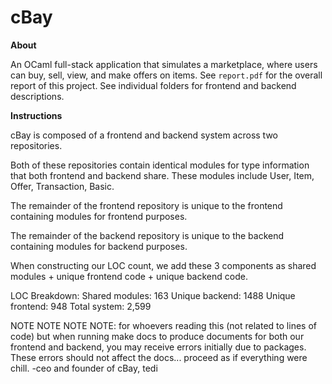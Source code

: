 # cBay

**About**

An OCaml full-stack application that simulates a marketplace, where users can buy, sell, view, and make offers on items. 
See `report.pdf` for the overall report of this project. 
See individual folders for frontend and backend descriptions.

**Instructions**

cBay is composed of a frontend and backend system across two repositories.

Both of these repositories contain identical modules for type information that 
both frontend and backend share. These modules include User, Item, Offer, 
Transaction, Basic. 

The remainder of the frontend repository is unique to the frontend containing
modules for frontend purposes.

The remainder of the backend repository is unique to the backend containing
modules for backend purposes.

When constructing our LOC count, we add these 3 components as shared modules + 
unique frontend code + unique backend code. 

LOC Breakdown:
Shared modules: 163
Unique backend: 1488
Unique frontend: 948
Total system: 2,599


NOTE NOTE NOTE NOTE: for whoevers reading this (not related to lines of code) but
when running make docs to produce documents for both our frontend and backend, 
you may receive errors initially due to packages. These errors should not affect
the docs... proceed as if everything were chill. -ceo and founder of cBay, tedi

